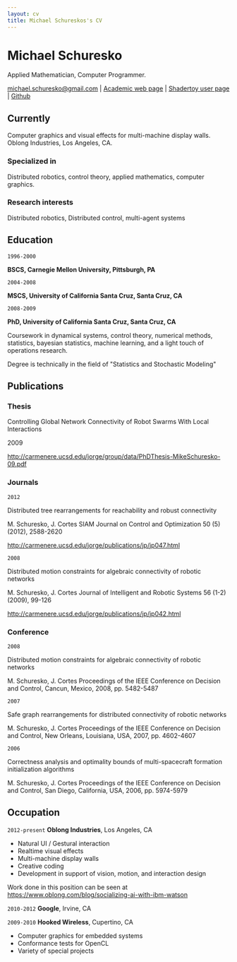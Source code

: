 ```yaml
---
layout: cv
title: Michael Schureskos's CV
---
```

# Michael Schuresko
Applied Mathematician, Computer Programmer.

<div id="webaddress">
<a href="michael.schuresko@gmail.com">michael.schuresko@gmail.com</a>
| <a href="https://www.soe.ucsc.edu/~mds">Academic web page</a>
| <a href="https://shadertoy.com/user/mds2">Shadertoy user page</a>
| <a href="https://github.com/mds2">Github</a>
</div>


## Currently

Computer graphics and visual effects for multi-machine display walls.
Oblong Industries, Los Angeles, CA.

### Specialized in

Distributed robotics, control theory, applied mathematics, computer graphics.


### Research interests

Distributed robotics, Distributed control, multi-agent systems


## Education

`1996-2000`

__BSCS, Carnegie Mellon University, Pittsburgh, PA__

`2004-2008`

__MSCS, University of California Santa Cruz, Santa Cruz, CA__

`2008-2009`

__PhD, University of California Santa Cruz, Santa Cruz, CA__

Coursework in dynamical systems, control theory, numerical methods,
statistics, bayesian statistics, machine learning, and a light touch of
operations research.

Degree is technically in the field of "Statistics and Stochastic Modeling"

## Publications

<!-- A list is also available [online](https://scholar.google.co.uk/citations?user=LTOTl0YAAAAJ) -->

### Thesis

Controlling Global Network Connectivity of Robot Swarms With Local
Interactions

2009

http://carmenere.ucsd.edu/jorge/group/data/PhDThesis-MikeSchuresko-09.pdf

### Journals

`2012`

Distributed tree rearrangements for reachability and robust connectivity

M. Schuresko, J. Cortes
SIAM Journal on Control and Optimization 50 (5) (2012), 2588-2620

http://carmenere.ucsd.edu/jorge/publications/jp/jp047.html


`2008`

Distributed motion constraints for algebraic connectivity of robotic networks

M. Schuresko, J. Cortes
Journal of Intelligent and Robotic Systems 56 (1-2) (2009), 99-126

http://carmenere.ucsd.edu/jorge/publications/jp/jp042.html

### Conference

`2008`

Distributed motion constraints for algebraic connectivity of robotic networks

M. Schuresko, J. Cortes
Proceedings of the IEEE Conference on Decision and Control,
Cancun, Mexico, 2008, pp. 5482-5487

`2007`

Safe graph rearrangements for distributed connectivity of robotic networks

M. Schuresko, J. Cortes
Proceedings of the IEEE Conference on Decision and Control,
New Orleans, Louisiana, USA, 2007, pp. 4602-4607

`2006`

Correctness analysis and optimality bounds of multi-spacecraft formation
initialization algorithms

M. Schuresko, J. Cortes
Proceedings of the IEEE Conference on Decision and Control,
San Diego, California, USA, 2006, pp. 5974-5979

## Occupation

`2012-present`
__Oblong Industries__, Los Angeles, CA

- Natural UI / Gestural interaction
- Realtime visual effects
- Multi-machine display walls
- Creative coding
- Development in support of vision, motion, and interaction design

Work done in this position can be seen at
https://www.oblong.com/blog/socializing-ai-with-ibm-watson


`2010-2012`
__Google__, Irvine, CA

`2009-2010`
__Hooked Wireless__, Cupertino, CA

- Computer graphics for embedded systems
- Conformance tests for OpenCL
- Variety of special projects


<!-- ### Footer

Last updated: May 2013 -->


